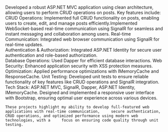 Developed a robust ASP.NET MVC application using clean architecture, allowing users to perform CRUD operations on posts. Key features include:
<br>
CRUD Operations: Implemented full CRUD functionality on posts, enabling users to create, edit, and manage posts efficiently.Implemented WebSocket-based real-time communication using SignalR for seamless and instant messaging and collaboration among users.
Real-time Communication: Integrated web browser communication using SignalR for real-time updates.
<br>
Authentication & Authorization: Integrated ASP.NET Identity for secure user authentication and role-based authorization.
<br>
Database Operations: Used Dapper for efficient database interactions.
Web Security: Enhanced application security with XSS protection measures.
Optimization: Applied performance optimizations with IMemoryCache and ResponseCache.
Unit Testing: Developed unit tests to ensure reliable functionality of key features like CRUD operations and SignalR integration.
Tech Stack: ASP.NET MVC, SignalR, Dapper, ASP.NET Identity, IMemoryCache.
Designed and implemented a responsive user interface with Bootstrap, ensuring optimal user experience across various devices.

	These projects highlight my ability to develop full-featured web applications with real-time communication, 	secure authentication, CRUD operations, and optimized performance using modern web technologies, with a 	focus on ensuring code quality through unit testing.
